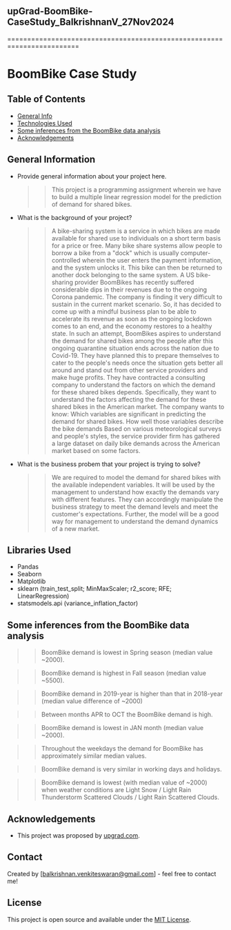 ## upGrad-BoomBike-CaseStudy_BalkrishnanV_27Nov2024
========================================================================
# BoomBike Case Study


## Table of Contents
* [General Info](#general-information)
* [Technologies Used](#technologies-used)
* [Some inferences from the BoomBike data analysis](#inferences)
* [Acknowledgements](#acknowledgements)

## General Information
- Provide general information about your project here.
  >> This project is a programming assignment wherein we have to build a multiple linear regression model for the prediction of demand for shared bikes. 
- What is the background of your project?
  >> A bike-sharing system is a service in which bikes are made available for shared use to individuals on a short term basis for a price or free. Many bike share systems allow people to borrow a bike from a "dock" which is usually computer-controlled wherein the user enters the payment information, and the system unlocks it. This bike can then be returned to another dock belonging to the same system.
  >> A US bike-sharing provider BoomBikes has recently suffered considerable dips in their revenues due to the ongoing Corona pandemic. The company is finding it very difficult to sustain in the current market scenario. So, it has decided to come up with a mindful business plan to be able to accelerate its revenue as soon as the ongoing lockdown comes to an end, and the economy restores to a healthy state.
  >> In such an attempt, BoomBikes aspires to understand the demand for shared bikes among the people after this ongoing quarantine situation ends across the nation due to Covid-19. They have planned this to prepare themselves to cater to the people's needs once the situation gets better all around and stand out from other service providers and make huge profits.
  >> They have contracted a consulting company to understand the factors on which the demand for these shared bikes depends. Specifically, they want to understand the factors affecting the demand for these shared bikes in the American market.
  >> The company wants to know:
Which variables are significant in predicting the demand for shared bikes.
How well those variables describe the bike demands
Based on various meteorological surveys and people's styles, the service provider firm has gathered a large dataset on daily bike demands across the American market based on some factors. 
- What is the business probem that your project is trying to solve?
  >>We are required to model the demand for shared bikes with the available independent variables. It will be used by the management to understand how exactly the demands vary with different features. They can accordingly manipulate the business strategy to meet the demand levels and meet the customer's expectations. Further, the model will be a good way for management to understand the demand dynamics of a new market. 


## Libraries Used
- Pandas
- Seaborn
- Matplotlib
- sklearn (train_test_split; MinMaxScaler; r2_score; RFE; LinearRegression)
- statsmodels.api (variance_inflation_factor)

## Some inferences from the BoomBike data analysis
>> BoomBike demand is lowest in Spring season (median value ~2000).

>> BoomBike demand is highest in Fall season (median value ~5500).

>> BoomBike demand in 2019-year is higher than that in 2018-year (median value difference of ~2000)

>> Between months APR to OCT the BoomBike demand is high.

>> BoomBike demand is lowest in JAN month (median value ~2000).

>> Throughout the weekdays the demand for BoomBike has approximately similar median values.

>> BoomBike demand is very similar in working days and holidays.

>> BoomBike demand is lowest (with median value of ~2000) when weather conditions are Light Snow / Light Rain Thunderstorm Scattered Clouds / Light Rain Scattered Clouds.


## Acknowledgements
- This project was proposed by [upgrad.com](https://learn.upgrad.com/course/5810/segment/56042/334812/1013171/5064649).

## Contact
Created by [balkrishnan.venkiteswaran@gmail.com] - feel free to contact me!


## License
This project is open source and available under the [MIT License](https://github.com/balkrishnan/upGrad-BoomBike-CaseStudy_BalkrishnanV_27Nov2024/blob/main/LICENSE).

